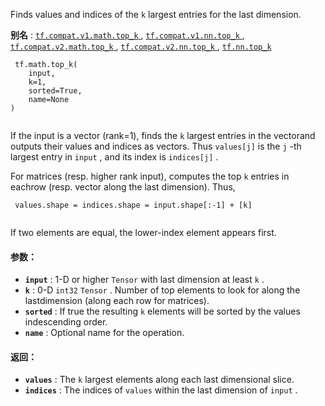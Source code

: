 Finds values and indices of the  `k`  largest entries for the last dimension.

**别名** : [ `tf.compat.v1.math.top_k` ](/api_docs/python/tf/math/top_k), [ `tf.compat.v1.nn.top_k` ](/api_docs/python/tf/math/top_k), [ `tf.compat.v2.math.top_k` ](/api_docs/python/tf/math/top_k), [ `tf.compat.v2.nn.top_k` ](/api_docs/python/tf/math/top_k), [ `tf.nn.top_k` ](/api_docs/python/tf/math/top_k)

```
 tf.math.top_k(
    input,
    k=1,
    sorted=True,
    name=None
)
 
```

If the input is a vector (rank=1), finds the  `k`  largest entries in the vectorand outputs their values and indices as vectors.  Thus  `values[j]`  is the `j` -th largest entry in  `input` , and its index is  `indices[j]` .

For matrices (resp. higher rank input), computes the top  `k`  entries in eachrow (resp. vector along the last dimension).  Thus,

```
 values.shape = indices.shape = input.shape[:-1] + [k]
 
```

If two elements are equal, the lower-index element appears first.

#### 参数：
- **`input`** : 1-D or higher  `Tensor`  with last dimension at least  `k` .
- **`k`** : 0-D  `int32`   `Tensor` .  Number of top elements to look for along the lastdimension (along each row for matrices).
- **`sorted`** : If true the resulting  `k`  elements will be sorted by the values indescending order.
- **`name`** : Optional name for the operation.


#### 返回：
- **`values`** : The  `k`  largest elements along each last dimensional slice.
- **`indices`** : The indices of  `values`  within the last dimension of  `input` .

